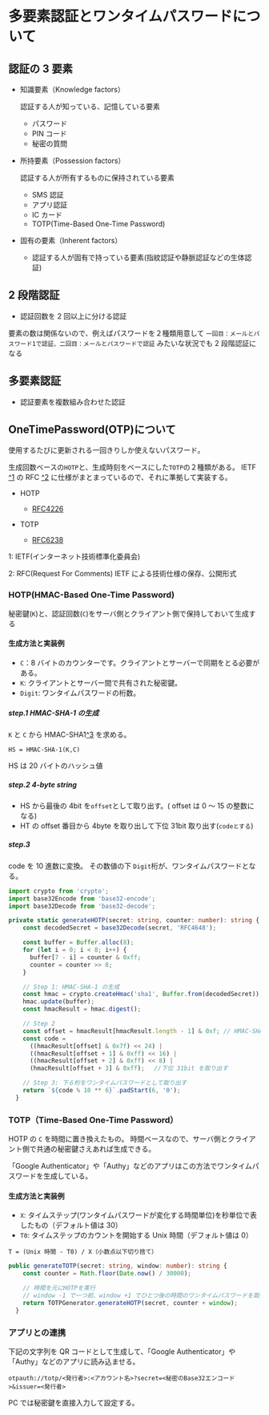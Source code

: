 # 多要素認証とワンタイムパスワードについて

## 認証の 3 要素

- 知識要素（Knowledge factors）

  認証する人が知っている、記憶している要素

  - パスワード
  - PIN コード
  - 秘密の質問

- 所持要素（Possession factors）

  認証する人が所有するものに保持されている要素

  - SMS 認証
  - アプリ認証
  - IC カード
  - TOTP(Time-Based One-Time Password)

- 固有の要素（Inherent factors）

  - 認証する人が固有で持っている要素(指紋認証や静脈認証などの生体認証)

## 2 段階認証

- 認証回数を 2 回以上に分ける認証

要素の数は関係ないので、例えばパスワードを２種類用意して
`一回目：メールとパスワード1で認証、二回目：メールとパスワードで認証`
みたいな状況でも 2 段階認証になる

## 多要素認証

- 認証要素を複数組み合わせた認証

## OneTimePassword(OTP)について

使用するたびに更新される一回きりしか使えないパスワード。

生成回数ベースの`HOTP`と、生成時刻をベースにした`TOTP`の２種類がある。
IETF [^1](#1) の RFC [^2](#2) に仕様がまとまっているので、それに準拠して実装する。

- HOTP

  - [RFC4226](https://datatracker.ietf.org/doc/html/rfc4226)

- TOTP

  - [RFC6238](https://datatracker.ietf.org/doc/html/rfc6238)

<span id="1">1: IETF(インターネット技術標準化委員会)</span>

<span id="2">2: RFC(Request For Comments) IETF による技術仕様の保存、公開形式</span>

### HOTP(HMAC-Based One-Time Password)

秘密鍵(`K`)と、認証回数(`C`)をサーバ側とクライアント側で保持しておいて生成する

#### 生成方法と実装例

- `C`：8 バイトのカウンターです。クライアントとサーバーで同期をとる必要がある。
- `K`: クライアントとサーバー間で共有された秘密鍵。
- `Digit`: ワンタイムパスワードの桁数。

##### step.1 HMAC-SHA-1 の生成

`K` と `C` から HMAC-SHA1[^3](#3) を求める。

```
HS = HMAC-SHA-1(K,C)
```

HS は 20 バイトのハッシュ値

##### step.2 4-byte string

- HS から最後の 4bit を`offset`として取り出す。( offset は 0 ～ 15 の整数になる)
- HT の offset 番目から 4byte を取り出して下位 31bit 取り出す(`codeとする`)

##### step.3

code を 10 進数に変換。
その数値の下 `Digit`桁が、ワンタイムパスワードとなる。

```typescript
import crypto from 'crypto';
import base32Encode from 'base32-encode';
import base32Decode from 'base32-decode';

private static generateHOTP(secret: string, counter: number): string {
    const decodedSecret = base32Decode(secret, 'RFC4648');

    const buffer = Buffer.alloc(8);
    for (let i = 0; i < 8; i++) {
      buffer[7 - i] = counter & 0xff;
      counter = counter >> 8;
    }

    // Step 1: HMAC-SHA-1 の生成
    const hmac = crypto.createHmac('sha1', Buffer.from(decodedSecret));
    hmac.update(buffer);
    const hmacResult = hmac.digest();

    // Step 2
    const offset = hmacResult[hmacResult.length - 1] & 0xf; // HMAC-SHA-1の最後から 4 ビット取り出し
    const code =
      ((hmacResult[offset] & 0x7f) << 24) |
      ((hmacResult[offset + 1] & 0xff) << 16) |
      ((hmacResult[offset + 2] & 0xff) << 8) |
      (hmacResult[offset + 3] & 0xff); 　//下位 31bit を取り出す

    // Step 3: 下６桁をワンタイムパスワードとして取り出す
    return `${code % 10 ** 6}`.padStart(6, '0');
  }
```

### TOTP（Time-Based One-Time Password）

HOTP の `C` を時間に置き換えたもの。
時間ベースなので、サーバ側とクライアント側で共通の秘密鍵さえあれば生成できる。

「Google Authenticator」や「Authy」などのアプリはこの方法でワンタイムパスワードを生成している。

#### 生成方法と実装例

- `X`: タイムステップ(ワンタイムパスワードが変化する時間単位)を秒単位で表したもの（デフォルト値は 30）
- `T0`: タイムステップのカウントを開始する Unix 時間（デフォルト値は 0）

```
T = (Unix 時間 - T0) / X（小数点以下切り捨て）
```

```typescript
public generateTOTP(secret: string, window: number): string {
    const counter = Math.floor(Date.now() / 30000);

    // 時間を元にHOTPを実行
    // window -1 で一つ前、window +1 でひとつ後の時間のワンタイムパスワードを取得できる
    return TOTPGenerator.generateHOTP(secret, counter + window);
  }
```

### アプリとの連携

下記の文字列を QR コードとして生成して、「Google Authenticator」や「Authy」などのアプリに読み込ませる。

`otpauth://totp/<発行者>:<アカウント名>?secret=<秘密のBase32エンコード>&issuer=<発行者>`

PC では秘密鍵を直接入力して設定する。
